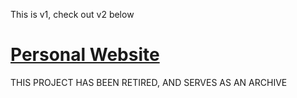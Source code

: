 This is v1, check out v2 below
# [Personal Website](https://www.binoy.co)

THIS PROJECT HAS BEEN RETIRED, AND SERVES AS AN ARCHIVE
